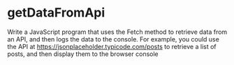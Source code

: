 # getDataFromApi

Write a JavaScript program that uses the Fetch method to retrieve data from an API, and then logs the data to
the console. For example, you could use the API at https://jsonplaceholder.typicode.com/posts to retrieve a list
of posts, and then display them to the browser console
